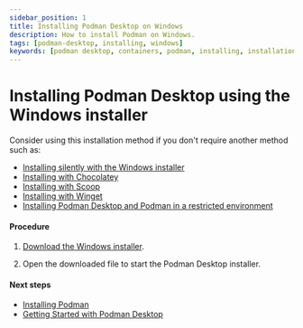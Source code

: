 ```yaml
---
sidebar_position: 1
title: Installing Podman Desktop on Windows
description: How to install Podman on Windows.
tags: [podman-desktop, installing, windows]
keywords: [podman desktop, containers, podman, installing, installation, windows]
---
```


# Installing Podman Desktop using the Windows installer

Consider using this installation method if you don't require another method such as:

* [Installing silently with the Windows installer](windows-install/installing-podman-desktop-silently-with-the-windows-installer)
* [Installing with Chocolatey](windows-install/installing-podman-desktop-with-chocolatey)
* [Installing with Scoop](windows-install/installing-podman-desktop-with-scoop)
* [Installing with Winget](windows-install/installing-podman-desktop-with-winget)
* [Installing Podman Desktop and Podman in a restricted environment](windows-install/installing-podman-desktop-and-podman-in-a-restricted-environment)

#### Procedure

1. [Download the Windows installer](/downloads/windows).

2. Open the downloaded file to start the Podman Desktop installer.

#### Next steps

* [Installing Podman](windows-install/installing-podman-with-podman-desktop)
* [Getting Started with Podman Desktop](/docs/getting-started/getting-started)
